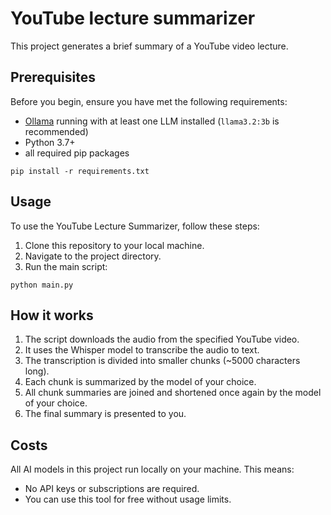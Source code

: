 # YouTube lecture summarizer

This project generates a brief summary of a YouTube video lecture.

## Prerequisites

Before you begin, ensure you have met the following requirements:

* [Ollama](https://ollama.ai/) running with at least one LLM installed (`llama3.2:3b` is recommended)
* Python 3.7+
* all required pip packages

```commandline
pip install -r requirements.txt 
```

## Usage

To use the YouTube Lecture Summarizer, follow these steps:

1. Clone this repository to your local machine.
2. Navigate to the project directory.
3. Run the main script:

```commandline
python main.py
```

## How it works

1. The script downloads the audio from the specified YouTube video.
2. It uses the Whisper model to transcribe the audio to text.
3. The transcription is divided into smaller chunks (~5000 characters long).
4. Each chunk is summarized by the model of your choice.
5. All chunk summaries are joined and shortened once again by the model of your choice.
6. The final summary is presented to you.

## Costs

All AI models in this project run locally on your machine. This means:

* No API keys or subscriptions are required.
* You can use this tool for free without usage limits.
